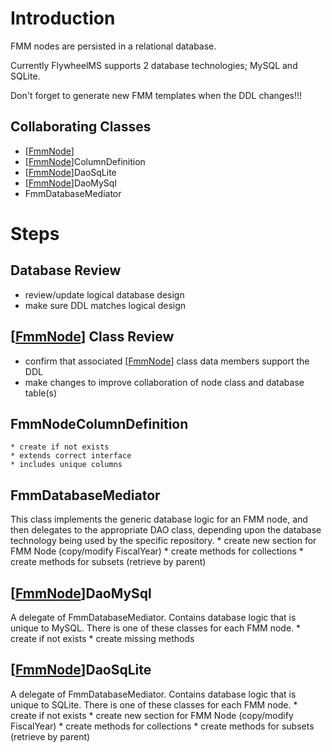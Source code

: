 # Introduction #

FMM nodes are persisted in a relational database.

Currently FlywheelMS supports 2 database technologies; MySQL and SQLite.

Don't forget to generate new FMM templates when the DDL changes!!!

## Collaborating Classes ##

  * [[FmmNode](FmmNode.md)]
  * [[FmmNode](FmmNode.md)]ColumnDefinition
  * [[FmmNode](FmmNode.md)]DaoSqLite
  * [[FmmNode](FmmNode.md)]DaoMySql
  * FmmDatabaseMediator

# Steps #

## Database Review ##
  * review/update logical database design
  * make sure DDL matches logical design

## [[FmmNode](FmmNode.md)] Class Review ##
  * confirm that associated [[FmmNode](FmmNode.md)] class data members support the DDL
  * make changes to improve collaboration of node class and database table(s)
## FmmNodeColumnDefinition ##
    * create if not exists
    * extends correct interface
    * includes unique columns
## FmmDatabaseMediator ##
This class implements the generic database logic for an FMM node, and then delegates to the appropriate DAO class, depending upon the database technology being used by the specific repository.
    * create new section for FMM Node (copy/modify FiscalYear)
    * create methods for collections
    * create methods for subsets (retrieve by parent)
## [[FmmNode](FmmNode.md)]DaoMySql ##
A delegate of FmmDatabaseMediator.  Contains database logic that is unique to MySQL.  There is one of these classes for each FMM node.
    * create if not exists
    * create missing methods
## [[FmmNode](FmmNode.md)]DaoSqLite ##
A delegate of FmmDatabaseMediator.  Contains database logic that is unique to SQLite.  There is one of these classes for each FMM node.
    * create if not exists
    * create new section for FMM Node (copy/modify FiscalYear)
    * create methods for collections
    * create methods for subsets (retrieve by parent)